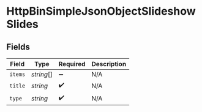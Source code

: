 # HttpBinSimpleJsonObjectSlideshowSlides


## Fields

| Field              | Type               | Required           | Description        |
| ------------------ | ------------------ | ------------------ | ------------------ |
| `items`            | *string*[]         | :heavy_minus_sign: | N/A                |
| `title`            | *string*           | :heavy_check_mark: | N/A                |
| `type`             | *string*           | :heavy_check_mark: | N/A                |